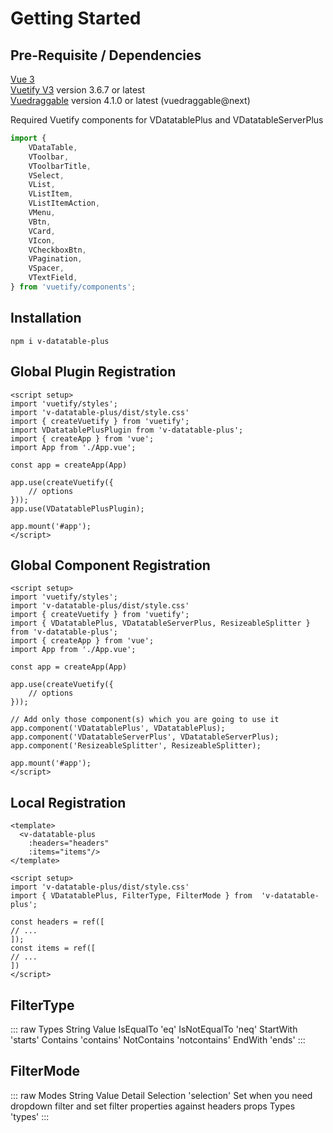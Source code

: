 # Getting Started

## Pre-Requisite / Dependencies

[Vue 3](https://vuejs.org/)<br/>
[Vuetify V3](https://vuetifyjs.com/en/) version 3.6.7 or latest<br/>
[Vuedraggable](https://github.com/SortableJS/vue.draggable.next) version 4.1.0 or latest (vuedraggable@next)<br/>

Required Vuetify components for VDatatablePlus and VDatatableServerPlus
```js
import {
    VDataTable,
    VToolbar,
    VToolbarTitle,
    VSelect,
    VList,
    VListItem,
    VListItemAction,
    VMenu,
    VBtn,
    VCard,
    VIcon,
    VCheckboxBtn,
    VPagination,
    VSpacer,
    VTextField,
} from 'vuetify/components';
```

## Installation

```
npm i v-datatable-plus
```

## Global Plugin Registration
```vue
<script setup>
import 'vuetify/styles';
import 'v-datatable-plus/dist/style.css'
import { createVuetify } from 'vuetify';
import VDatatablePlusPlugin from 'v-datatable-plus';
import { createApp } from 'vue';
import App from './App.vue';

const app = createApp(App)

app.use(createVuetify({
    // options
}));
app.use(VDatatablePlusPlugin);

app.mount('#app');
</script>
```

## Global Component Registration
```vue
<script setup>
import 'vuetify/styles';
import 'v-datatable-plus/dist/style.css'
import { createVuetify } from 'vuetify';
import { VDatatablePlus, VDatatableServerPlus, ResizeableSplitter } from 'v-datatable-plus';
import { createApp } from 'vue';
import App from './App.vue';

const app = createApp(App)

app.use(createVuetify({
    // options
}));

// Add only those component(s) which you are going to use it
app.component('VDatatablePlus', VDatatablePlus);
app.component('VDatatableServerPlus', VDatatableServerPlus);
app.component('ResizeableSplitter', ResizeableSplitter);

app.mount('#app');
</script>
```

## Local Registration
```vue
<template>
  <v-datatable-plus
    :headers="headers"
    :items="items"/>
</template>

<script setup>
import 'v-datatable-plus/dist/style.css'
import { VDatatablePlus, FilterType, FilterMode } from  'v-datatable-plus';

const headers = ref([
// ...
]);
const items = ref([
// ...
])
</script>
```

## FilterType
::: raw
<v-table>
    <thead>
        <tr>
            <th>Types</th>
            <th>String Value</th>
        </tr>
    </thead>
    <tbody>
        <tr>
            <td>IsEqualTo</td>
            <td>'eq'</td>
        </tr>
        <tr>
            <td>IsNotEqualTo</td>
            <td>'neq'</td>
        </tr>
        <tr>
            <td>StartWith</td>
            <td>'starts'</td>
        </tr>
        <tr>
            <td>Contains</td>
            <td>'contains'</td>
        </tr>
        <tr>
            <td>NotContains</td>
            <td>'notcontains'</td>
        </tr>
        <tr>
            <td>EndWith</td>
            <td>'ends'</td>
        </tr>
    </tbody>
</v-table>
:::

## FilterMode
::: raw
<v-table>
    <thead>
        <tr>
            <th>Modes</th>
            <th>String Value</th>
            <th>Detail</th>
        </tr>
    </thead>
    <tbody>
        <tr>
            <td>Selection</td>
            <td>'selection'</td>
            <td>Set when you need dropdown filter and set filter properties against headers props</td>
        </tr>
        <tr>
            <td>Types</td>
            <td>'types'</td>
            <td></td>
        </tr>
    </tbody>
</v-table>
:::